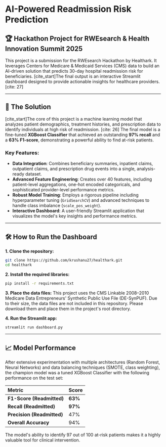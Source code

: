 # AI-Powered Readmission Risk Prediction

## 🏆 Hackathon Project for RWEsearch & Health Innovation Summit 2025

This project is a submission for the RWEsearch Hackathon by Healthark. It leverages Centers for Medicare & Medicaid Services (CMS) data to build an AI-driven solution that predicts 30-day hospital readmission risk for beneficiaries. [cite_start]The final output is an interactive Streamlit dashboard designed to provide actionable insights for healthcare providers. [cite: 27]



---

## 🚀 The Solution
[cite_start]The core of this project is a machine learning model that analyzes patient demographics, treatment histories, and prescription data to identify individuals at high risk of readmission. [cite: 26] The final model is a fine-tuned **XGBoost Classifier** that achieved an outstanding **97% recall** and a **63% F1-score**, demonstrating a powerful ability to find at-risk patients.

### Key Features:
* **Data Integration**: Combines beneficiary summaries, inpatient claims, outpatient claims, and prescription drug events into a single, analysis-ready dataset.
* **Advanced Feature Engineering**: Creates over 40 features, including patient-level aggregations, one-hot encoded categoricals, and sophisticated provider-level performance metrics.
* **Robust Model Training**: Employs a rigorous pipeline including hyperparameter tuning (`GridSearchCV`) and advanced techniques to handle class imbalance (`scale_pos_weight`).
* **Interactive Dashboard**: A user-friendly Streamlit application that visualizes the model's key insights and performance metrics.

---

## 🛠️ How to Run the Dashboard

**1. Clone the repository:**
```bash
git clone https://github.com/krushanu27/healthark.git
cd healthark
```

**2. Install the required libraries:**
```bash
pip install -r requirements.txt
```

**3. Place the data files:**
This project uses the CMS Linkable 2008–2010 Medicare Data Entrepreneurs' Synthetic Public Use File (DE-SynPUF). Due to their size, the data files are not included in this repository. Please download them and place them in the project's root directory.

**4. Run the Streamlit app:**
```bash
streamlit run dashboard.py
```
---

## 📈 Model Performance
After extensive experimentation with multiple architectures (Random Forest, Neural Networks) and data balancing techniques (SMOTE, class weighting), the champion model was a tuned XGBoost Classifier with the following performance on the test set:

| Metric | Score |
| :--- | :--- |
| **F1-Score (Readmitted)** | **63%** |
| **Recall (Readmitted)** | **97%** |
| **Precision (Readmitted)** | 47% |
| **Overall Accuracy** | 94% |

The model's ability to identify 97 out of 100 at-risk patients makes it a highly valuable tool for clinical intervention.
